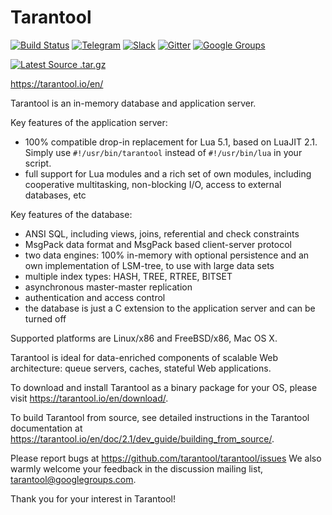 # Tarantool

[![Build Status][travis-badge]][travis-url]
[![Telegram][telegram-badge]][telegram-url]
[![Slack][slack-badge]][slack-url]
[![Gitter][gitter-badge]][gitter-url]
[![Google Groups][groups-badge]][groups-url]

[![Latest Source .tar.gz][bintray-src-badge]][bintray-src-url]


https://tarantool.io/en/

Tarantool is an in-memory database and application server.

Key features of the application server:
 * 100% compatible drop-in replacement for Lua 5.1,
   based on LuaJIT 2.1.
   Simply use `#!/usr/bin/tarantool` instead of
   `#!/usr/bin/lua` in your script.
 * full support for Lua modules and a rich set of
   own modules, including cooperative multitasking,
   non-blocking I/O, access to external databases, etc

Key features of the database:
 * ANSI SQL, including views, joins, referential
   and check constraints
 * MsgPack data format and MsgPack based
   client-server protocol
 * two data engines: 100% in-memory with
   optional persistence and an own implementation of LSM-tree, 
   to use with large data sets
 * multiple index types: HASH, TREE, RTREE, BITSET
 * asynchronous master-master replication
 * authentication and access control
 * the database is just a C extension to the
   application server and can be turned off

Supported platforms are Linux/x86 and FreeBSD/x86, Mac OS X.

Tarantool is ideal for data-enriched components of
scalable Web architecture: queue servers, caches,
stateful Web applications.

To download and install Tarantool as a binary package for your OS, please visit
https://tarantool.io/en/download/.

To build Tarantool from source, see detailed instructions in the Tarantool
documentation at https://tarantool.io/en/doc/2.1/dev_guide/building_from_source/.

Please report bugs at https://github.com/tarantool/tarantool/issues
We also warmly welcome your feedback in the discussion mailing
list, tarantool@googlegroups.com.

Thank you for your interest in Tarantool!

[travis-badge]: https://api.travis-ci.org/tarantool/tarantool.svg?branch=2.1
[travis-url]: https://travis-ci.org/tarantool/tarantool
[coverage-badge]: https://coveralls.io/repos/github/tarantool/tarantool/badge.svg?branch=2.1
[coverage-url]: https://coveralls.io/github/tarantool/tarantool?branch=2.1
[groups-badge]: https://img.shields.io/badge/Google-Groups-orange.svg
[groups-url]: https://groups.google.com/forum/#!forum/tarantool
[telegram-badge]: https://img.shields.io/badge/Telegram-join%20chat-blue.svg
[telegram-url]: http://telegram.me/tarantool
[slack-badge]: https://img.shields.io/badge/Slack-join%20chat-lightgrey.svg
[slack-url]: http://slack.tarantool.org/
[gitter-badge]: https://badges.gitter.im/Join%20Chat.svg
[gitter-url]: https://gitter.im/tarantool/tarantool
[bintray-src-badge]: https://api.bintray.com/packages/picodata/source/tarantool/images/download.svg
[bintray-src-url]: https://bintray.com/picodata/source/tarantool/_latestVersion
